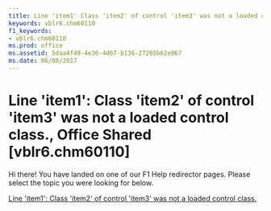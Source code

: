 ```yaml
---
title: Line 'item1' Class 'item2' of control 'item3' was not a loaded control class., Office Shared [vblr6.chm60110]
keywords: vblr6.chm60110
f1_keywords:
- vblr6.chm60110
ms.prod: office
ms.assetid: 5daa4f49-4e36-4d67-b136-27265b62e067
ms.date: 06/08/2017
---
```



# Line 'item1': Class 'item2' of control 'item3' was not a loaded control class., Office Shared [vblr6.chm60110]

Hi there! You have landed on one of our F1 Help redirector pages. Please select the topic you were looking for below.

[Line 'item1': Class 'item2' of control 'item3' was not a loaded control class.](http://msdn.microsoft.com/library/4652a549-e07e-15b7-c771-fab4b7b45bee%28Office.15%29.aspx)

